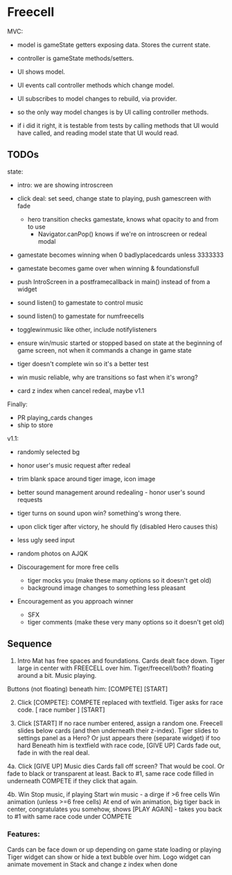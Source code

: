 # Freecell


MVC:
 - model is gameState getters exposing data.  Stores the current state.
 - controller is gameState methods/setters.
 - UI shows model.
 - UI events call controller methods which change model.
 - UI subscribes to model changes to rebuild, via provider.
 
 - so the only way model changes is by UI calling controller methods.
 - if i did it right, it is testable from tests by calling methods that UI would have called, and reading model state that UI would read.


## TODOs

state:
 - intro: we are showing introscreen
 - click deal: set seed, change state to playing, push gamescreen with fade
   - hero transition checks gamestate, knows what opacity to and from to use
     - Navigator.canPop() knows if we're on introscreen or redeal modal
 

- gamestate becomes winning when 0 badlyplacedcards unless 3333333
- gamestate becomes game over when winning & foundationsfull
- push IntroScreen in a postframecallback in main() instead of from a widget

- sound listen() to gamestate to control music
- sound listen() to gamestate for numfreecells


- togglewinmusic like other, include notifylisteners
- ensure win/music started or stopped based on state at the beginning of game screen, not when it commands a change in game state
- tiger doesn't complete win so it's a better test
- win music reliable, why are transitions so fast when it's wrong?
- card z index when cancel redeal, maybe v1.1

Finally:
- PR playing_cards changes
- ship to store

v1.1:
- randomly selected bg
- honor user's music request after redeal
- trim blank space around tiger image, icon image
- better sound management around redealing - honor user's sound requests
- tiger turns on sound upon win? something's wrong there.
- upon click tiger after victory, he should fly (disabled Hero causes this)

- less ugly seed input
- random photos on AJQK
- Discouragement for more free cells
  - tiger mocks you (make these many options so it doesn't get old)
  - background image changes to something less pleasant
- Encouragement as you approach winner
  - SFX
  - tiger comments (make these very many options so it doesn't get old)

## Sequence

1. Intro
Mat has free spaces and foundations.  Cards dealt face down.
Tiger large in center with FREECELL over him.  Tiger/freecell/both? floating around a bit.
Music playing.

Buttons (not floating) beneath him: [COMPETE] [START]

2. Click [COMPETE]: 
COMPETE replaced with textfield. Tiger asks for race code.
[ race number ] [START]

3. Click [START]
If no race number entered, assign a random one.
Freecell slides below cards (and then underneath their z-index).
Tiger slides to settings panel as a Hero?  Or just appears there (separate widget) if too hard
Beneath him is textfield with race code, [GIVE UP]
Cards fade out, fade in with the real deal.

4a. Click [GIVE UP]
Music dies
Cards fall off screen? That would be cool.  Or fade to black or transparent at least.
Back to #1, same race code filled in underneath COMPETE if they click that again.

4b. Win
Stop music, if playing
Start win music - a dirge if >6 free cells
Win animation (unless >=6 free cells)
At end of win animation, big tiger back in center, congratulates you somehow,
shows [PLAY AGAIN] - takes you back to #1 with same race code under COMPETE

### Features:
Cards can be face down or up depending on game state loading or playing
Tiger widget can show or hide a text bubble over him.
Logo widget can animate movement in Stack and change z index when done
